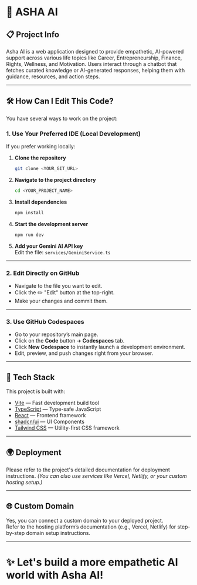 

# 🌟 ASHA AI

## 📋 Project Info


Asha AI is a web application designed to provide empathetic, AI-powered support across various life topics like Career, Entrepreneurship, Finance, Rights, Wellness, and Motivation. Users interact through a chatbot that fetches curated knowledge or AI-generated responses, helping them with guidance, resources, and action steps.

---

## 🛠️ How Can I Edit This Code?

You have several ways to work on the project:

### 1. Use Your Preferred IDE (Local Development)

If you prefer working locally:

1. **Clone the repository**  
    ```bash
    git clone <YOUR_GIT_URL>
    ```

2. **Navigate to the project directory**  
    ```bash
    cd <YOUR_PROJECT_NAME>
    ```

3. **Install dependencies**  
    ```bash
    npm install
    ```

4. **Start the development server**  
    ```bash
    npm run dev
    ```

5. **Add your Gemini AI API key**  
    Edit the file: `services/GeminiService.ts`

---

### 2. Edit Directly on GitHub

- Navigate to the file you want to edit.
- Click the ✏️ "Edit" button at the top-right.
- Make your changes and commit them.

---

### 3. Use GitHub Codespaces

- Go to your repository’s main page.
- Click on the **Code** button ➔ **Codespaces** tab.
- Click **New Codespace** to instantly launch a development environment.
- Edit, preview, and push changes right from your browser.

---

## 🚀 Tech Stack

This project is built with:

- [Vite](https://vitejs.dev/) — Fast development build tool
- [TypeScript](https://www.typescriptlang.org/) — Type-safe JavaScript
- [React](https://react.dev/) — Frontend framework
- [shadcn/ui](https://ui.shadcn.dev/) — UI Components
- [Tailwind CSS](https://tailwindcss.com/) — Utility-first CSS framework

---

## 🌍 Deployment

Please refer to the project's detailed documentation for deployment instructions. *(You can also use services like Vercel, Netlify, or your custom hosting setup.)*

---

## 🌐 Custom Domain

Yes, you can connect a custom domain to your deployed project.  
Refer to the hosting platform’s documentation (e.g., Vercel, Netlify) for step-by-step domain setup instructions.

---

# ✨ Let's build a more empathetic AI world with Asha AI!


